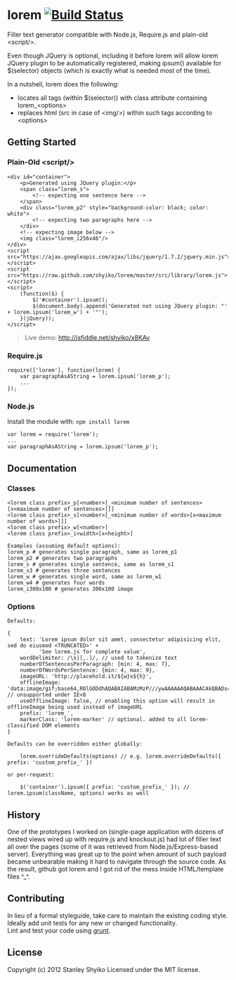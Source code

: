 # lorem <a href="http://travis-ci.org/shyiko/lorem"><img src="https://secure.travis-ci.org/shyiko/lorem.png" alt="Build Status" style="max-width:100%;"></a>

Filler text generator compatible with Node.js, Require.js and plain-old &lt;script/&gt;.<br/>

Even though JQuery is optional, including it before lorem will allow lorem JQuery plugin to be automatically registered,
making ipsum() available for $(selector) objects (which is exactly what is needed most of the time).

In a nutshell, lorem does the following:
- locates all tags (within $(selector)) with class attribute containing lorem_&lt;options&gt;
- replaces html (src in case of &lt;img/&gt;) within such tags according to &lt;options&gt;

## Getting Started

### Plain-Old &lt;script/&gt;

    <div id="container">
        <p>Generated using JQuery plugin:</p>
        <span class="lorem_s">
            <!-- expecting one sentence here -->
        </span>
        <div class="lorem_p2" style="background-color: black; color: white">
            <!-- expecting two paragraphs here -->
        </div>
        <!-- expecting image below -->
        <img class="lorem_i256x46"/>
    </div>
    <script src="https://ajax.googleapis.com/ajax/libs/jquery/1.7.2/jquery.min.js"></script>
    <script src="https://raw.github.com/shyiko/lorem/master/src/library/lorem.js"></script>
    <script>
        (function($) {
            $('#container').ipsum();
            $(document.body).append('Generated not using JQuery plugin: "' + lorem.ipsum('lorem_w') + '"');
        }(jQuery));
    </script>

> Live demo: http://jsfiddle.net/shyiko/x8KAv

### Require.js

    require(['lorem'], function(lorem) {
        var paragraphAsAString = lorem.ipsum('lorem_p');
        ...
    });

### Node.js
Install the module with: `npm install lorem`

    var lorem = require('lorem');
    ...
    var paragraphAsAString = lorem.ipsum('lorem_p');

## Documentation

### Classes

    <lorem class prefix>_p[<number>[_<minimum number of sentences>[x<maximum number of sentences>]]]
    <lorem class prefix>_s[<number>[_<minimum number of words>[x<maximum number of words>]]]
    <lorem class prefix>_w[<number>]
    <lorem class prefix>_i<width>[x<height>]

    Examples (assuming default options):
    lorem_p # generates single paragraph, same as lorem_p1
    lorem_p2 # generates two paragraphs
    lorem_s # generates single sentence, same as lorem_s1
    lorem_s3 # generates three sentences
    lorem_w # generates single word, same as lorem_w1
    lorem_w4 # generates four words
    lorem_i300x100 # generates 300x100 image

### Options

    Defaults:

    {
        text: 'Lorem ipsum dolor sit amet, consectetur adipisicing elit, sed do eiusmod <TRUNCATED>' +
              'See lorem.js for complete value',
        wordDelimiter: /\s|[,.]/, // used to tokenize text
        numberOfSentencesPerParagraph: {min: 4, max: 7},
        numberOfWordsPerSentence: {min: 4, max: 9},
        imageURL: 'http://placehold.it/${w}x${h}',
        offlineImage: 'data:image/gif;base64,R0lGODdhAQABAIABAMzMzP///ywAAAAAAQABAAACAkQBADs=', // unsupported under IE<8
        useOfflineImage: false, // enabling this option will result in offlineImage being used instead of imageURL
        prefix: 'lorem_',
        markerClass: 'lorem-marker' // optional. added to all lorem-classified DOM elements
    }

    Defaults can be overridden either globally:

        lorem.overrideDefaults(options) // e.g. lorem.overrideDefaults({ prefix: 'custom_prefix_' })

    or per-request:

        $('container').ipsum({ prefix: 'custom_prefix_' }); // lorem.ipsum(className, options) works as well

## History

One of the prototypes I worked on (single-page application with dozens of nested views wired up with require.js and
knockout.js) had lot of filler text all over the pages (some of it was retrieved from Node.js/Express-based server).
Everything was great up to the point when amount of such payload became unbearable making it hard to navigate through
the source code. As the result, github got lorem and I got rid of the mess inside HTML/template files ^_^.

## Contributing
In lieu of a formal styleguide, take care to maintain the existing coding style.<br/>
Ideally add unit tests for any new or changed functionality.<br/>
Lint and test your code using [grunt](https://github.com/cowboy/grunt).

## License
Copyright (c) 2012 Stanley Shyiko
Licensed under the MIT license.
